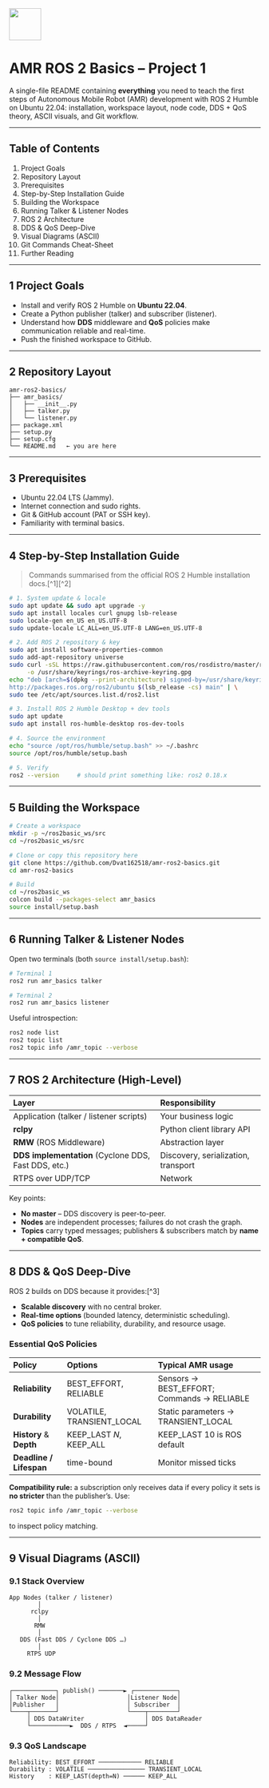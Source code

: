 <img src="https://r2cdn.perplexity.ai/pplx-full-logo-primary-dark%402x.png" style="height:64px;margin-right:32px"/>

# AMR ROS 2 Basics – Project 1

A single-file README containing **everything** you need to teach the first steps of Autonomous Mobile Robot (AMR) development with ROS 2 Humble on Ubuntu 22.04: installation, workspace layout, node code, DDS + QoS theory, ASCII visuals, and Git workflow.

***

## Table of Contents

1. Project Goals
2. Repository Layout
3. Prerequisites
4. Step-by-Step Installation Guide
5. Building the Workspace
6. Running Talker \& Listener Nodes
7. ROS 2 Architecture
8. DDS \& QoS Deep-Dive
9. Visual Diagrams (ASCII)
10. Git Commands Cheat-Sheet
11. Further Reading

***

## 1  Project Goals

* Install and verify ROS 2 Humble on **Ubuntu 22.04**.
* Create a Python publisher (talker) and subscriber (listener).
* Understand how **DDS** middleware and **QoS** policies make communication reliable and real-time.
* Push the finished workspace to GitHub.

***

## 2  Repository Layout

```
amr-ros2-basics/
├── amr_basics/
│   ├── __init__.py
│   ├── talker.py
│   └── listener.py
├── package.xml
├── setup.py
├── setup.cfg
└── README.md   ← you are here
```


***

## 3  Prerequisites

* Ubuntu 22.04 LTS (Jammy).
* Internet connection and sudo rights.
* Git \& GitHub account (PAT or SSH key).
* Familiarity with terminal basics.

***

## 4  Step-by-Step Installation Guide

> Commands summarised from the official ROS 2 Humble installation docs.[^1][^2]

```bash
# 1. System update & locale
sudo apt update && sudo apt upgrade -y
sudo apt install locales curl gnupg lsb-release
sudo locale-gen en_US en_US.UTF-8
sudo update-locale LC_ALL=en_US.UTF-8 LANG=en_US.UTF-8

# 2. Add ROS 2 repository & key
sudo apt install software-properties-common
sudo add-apt-repository universe
sudo curl -sSL https://raw.githubusercontent.com/ros/rosdistro/master/ros.key \
     -o /usr/share/keyrings/ros-archive-keyring.gpg
echo "deb [arch=$(dpkg --print-architecture) signed-by=/usr/share/keyrings/ros-archive-keyring.gpg] \
http://packages.ros.org/ros2/ubuntu $(lsb_release -cs) main" | \
sudo tee /etc/apt/sources.list.d/ros2.list

# 3. Install ROS 2 Humble Desktop + dev tools
sudo apt update
sudo apt install ros-humble-desktop ros-dev-tools

# 4. Source the environment
echo "source /opt/ros/humble/setup.bash" >> ~/.bashrc
source /opt/ros/humble/setup.bash

# 5. Verify
ros2 --version     # should print something like: ros2 0.18.x
```


***

## 5  Building the Workspace

```bash
# Create a workspace
mkdir -p ~/ros2basic_ws/src
cd ~/ros2basic_ws/src

# Clone or copy this repository here
git clone https://github.com/Dvat162518/amr-ros2-basics.git
cd amr-ros2-basics

# Build
cd ~/ros2basic_ws
colcon build --packages-select amr_basics
source install/setup.bash
```


***

## 6  Running Talker \& Listener Nodes

Open two terminals (both `source install/setup.bash`):

```bash
# Terminal 1
ros2 run amr_basics talker

# Terminal 2
ros2 run amr_basics listener
```

Useful introspection:

```bash
ros2 node list
ros2 topic list
ros2 topic info /amr_topic --verbose
```


***

## 7  ROS 2 Architecture (High-Level)

| Layer | Responsibility |
| :-- | :-- |
| Application (talker / listener scripts) | Your business logic |
| **rclpy** | Python client library API |
| **RMW** (ROS Middleware) | Abstraction layer |
| **DDS implementation** (Cyclone DDS, Fast DDS, etc.) | Discovery, serialization, transport |
| RTPS over UDP/TCP | Network |

Key points:

* **No master** – DDS discovery is peer-to-peer.
* **Nodes** are independent processes; failures do not crash the graph.
* **Topics** carry typed messages; publishers \& subscribers match by **name + compatible QoS**.

***

## 8  DDS \& QoS Deep-Dive

ROS 2 builds on DDS because it provides:[^3]

* **Scalable discovery** with no central broker.
* **Real-time options** (bounded latency, deterministic scheduling).
* **QoS policies** to tune reliability, durability, and resource usage.


### Essential QoS Policies

| Policy | Options | Typical AMR usage |
| :-- | :-- | :-- |
| **Reliability** | BEST_EFFORT, RELIABLE | Sensors → BEST_EFFORT; Commands → RELIABLE |
| **Durability** | VOLATILE, TRANSIENT_LOCAL | Static parameters → TRANSIENT_LOCAL |
| **History** \& **Depth** | KEEP_LAST *N*, KEEP_ALL | KEEP_LAST 10 is ROS default |
| **Deadline / Lifespan** | time-bound | Monitor missed ticks |

**Compatibility rule:** a subscription only receives data if every policy it sets is **no stricter** than the publisher’s. Use:

```bash
ros2 topic info /amr_topic --verbose
```

to inspect policy matching.

***

## 9  Visual Diagrams (ASCII)

### 9.1  Stack Overview

```
App Nodes (talker / listener)
        │
      rclpy
        │
       RMW
        │
   DDS (Fast DDS / Cyclone DDS …)
        │
     RTPS UDP
```


### 9.2  Message Flow

```
┌────────────┐ publish() ───────► ┌────────────┐
│ Talker Node│                   │Listener Node│
│Publisher   │                   │ Subscriber  │
└────┬───────┘                   └────┬────────┘
     │ DDS DataWriter                 │ DDS DataReader
     └───────────►  DDS / RTPS  ◄─────┘
```


### 9.3  QoS Landscape

```
Reliability: BEST_EFFORT ──────────── RELIABLE
Durability : VOLATILE ──────────────── TRANSIENT_LOCAL
History    : KEEP_LAST(depth=N) ────── KEEP_ALL
```
